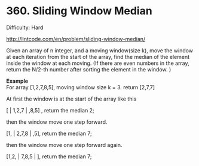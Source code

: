 # 360. Sliding Window Median

Difficulty: Hard

http://lintcode.com/en/problem/sliding-window-median/

Given an array of n integer, and a moving window(size k), move the window at each iteration from the start of the array, find the median of the element inside the window at each moving. (If there are even numbers in the array, return the N/2-th number after sorting the element in the window. )

**Example**  
For array [1,2,7,8,5], moving window size k = 3. return [2,7,7]

At first the window is at the start of the array like this

[ | 1,2,7 | ,8,5] , return the median 2;

then the window move one step forward.

[1, | 2,7,8 | ,5], return the median 7;

then the window move one step forward again.

[1,2, | 7,8,5 | ], return the median 7;
